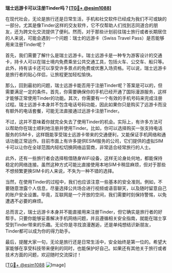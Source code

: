 **瑞士远游卡可以注册Tinder吗？[[TG💪+ @esim1088](https://t.me/s/esim1088)]**

在现代社会，无论是旅行还是日常生活，手机和社交软件已经成为我们不可或缺的一部分。尤其是像Tinder这样的交友软件，它不仅帮助人们找到志同道合的朋友，还为跨文化交流提供了便利。然而，对于那些计划前往瑞士旅行或者长期居住的人来说，可能会遇到一个问题：瑞士的远游卡（Swiss Travel Pass）是否能够用来注册Tinder呢？

首先，我们需要了解什么是瑞士远游卡。瑞士远游卡是一种专为游客设计的交通卡，持卡人可以在瑞士境内免费乘坐公共交通工具，包括火车、公交车、船只等。此外，持有该卡还可以享受许多景点的免费或优惠入场资格。可以说，瑞士远游卡是旅行者的贴心伴侣，让旅程更加轻松愉快。

那么，回到最初的问题，瑞士远游卡能否用于注册Tinder呢？答案是可以的，但需要满足一定的条件。首先，你需要确保你的手机已经开通了国际漫游服务，这样才能够正常使用Tinder的功能。其次，你需要有一个有效的手机号码来完成注册过程。瑞士远游卡本身并不包含电话号码功能，因此如果你只是购买了远游卡而没有额外的电话套餐，可能无法直接通过远游卡注册Tinder。

不过，这并不意味着你就完全失去了使用Tinder的机会。实际上，有许多方法可以帮助你在瑞士顺利地注册并使用Tinder。比如，你可以选择购买一张支持电话服务的SIM卡，这样既能享受瑞士远游卡带来的交通便利，又能保证手机网络和通话功能正常运作。目前市面上有许多提供ESIM服务的公司，它们提供的虚拟SIM卡可以让你在全球范围内轻松切换网络运营商，非常适合经常旅行的人士。

此外，还有一些旅行者会选择租借随身WiFi设备，这样无论身处何地，都能保持稳定的网络连接。虽然这种方式可能比直接使用本地SIM卡稍显麻烦，但对于那些不想频繁更换SIM卡的人来说，不失为一种不错的选择。

当然，在使用Tinder的过程中，我们也应该注意一些基本的安全准则。例如，不要随意泄露个人信息，尽量选择公共场合进行视频或语音聊天，以及随时留意自己的账户安全设置。毕竟，互联网是一个开放的空间，我们需要时刻保持警惕，以免遭遇不必要的麻烦。

总而言之，瑞士远游卡本身并不能直接用来注册Tinder，但它确实是旅行者的好帮手。只要你能够妥善解决手机网络问题，并且遵循相关安全指南，就能在瑞士享受到Tinder带来的乐趣。无论你是寻找浪漫邂逅，还是单纯想结识新朋友，Tinder都可以成为你的得力助手。

最后，提醒大家一句，无论是旅行还是日常生活中，安全始终是第一位的。希望大家能够在享受科技带来便利的同时，也能保护好自己。如果还有其他关于旅行或者技术方面的问题，欢迎随时交流探讨！

[[TG💪+ @esim1088](https://t.me/s/esim1088) ![Image](https://i.postimg.cc/4NQfJmqS/Snipaste-2025-05-13-00-14-12.png)]
